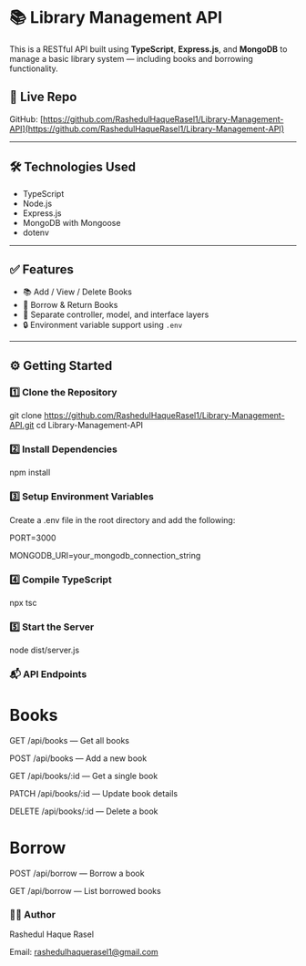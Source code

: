 
# 📚 Library Management API

This is a RESTful API built using **TypeScript**, **Express.js**, and **MongoDB** to manage a basic library system — including books and borrowing functionality.

## 🔗 Live Repo

GitHub: [https://github.com/RashedulHaqueRasel1/Library-Management-API](https://github.com/RashedulHaqueRasel1/Library-Management-API)

---

## 🛠️ Technologies Used

- TypeScript
- Node.js
- Express.js
- MongoDB with Mongoose
- dotenv

---

## ✅ Features

- 📚 Add / View / Delete Books
- 🔄 Borrow & Return Books
- 🧾 Separate controller, model, and interface layers
- 🔒 Environment variable support using `.env`

---

## ⚙️ Getting Started

### 1️⃣ Clone the Repository


git clone https://github.com/RashedulHaqueRasel1/Library-Management-API.git
cd Library-Management-API

### 2️⃣ Install Dependencies
npm install

### 3️⃣ Setup Environment Variables

Create a .env file in the root directory and add the following:

PORT=3000

MONGODB_URI=your_mongodb_connection_string

### 4️⃣ Compile TypeScript
npx tsc

### 5️⃣ Start the Server
node dist/server.js

### 📬 API Endpoints
# Books
GET /api/books — Get all books

POST /api/books — Add a new book

GET /api/books/:id — Get a single book

PATCH /api/books/:id — Update book details

DELETE /api/books/:id — Delete a book

# Borrow
POST /api/borrow — Borrow a book

GET /api/borrow — List borrowed books


### 👨‍💻 Author
Rashedul Haque Rasel

Email: rashedulhaquerasel1@gmail.com